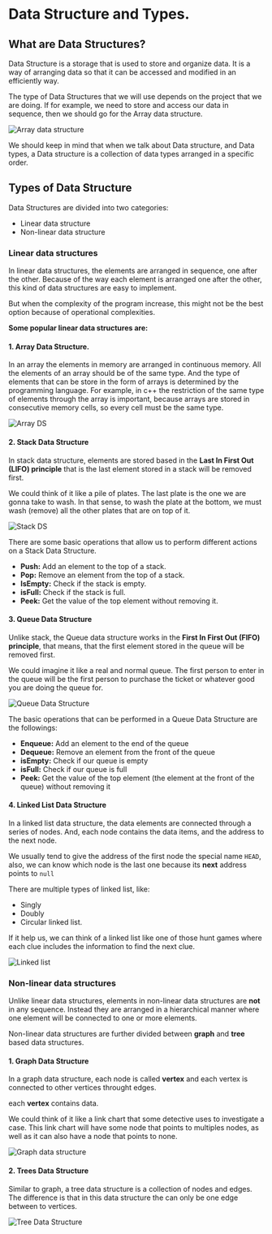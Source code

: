# Data Structure and Types.

## What are Data Structures?
 
 Data Structure is a storage that is used to store and organize data. It is a way of arranging data so that it can be accessed and modified in an efficiently way.
 
 The type of Data Structures that we will use depends on the project that we are doing. If for example, we need to store and access our data in sequence, then we should go for the Array data structure.
 
 ![Array data structure](../img/array_dsa.webp)
 

 We should keep in mind that when we talk about Data structure, and Data types, a Data structure is a collection of data types arranged in a specific order.
 

## Types of Data Structure
 Data Structures are divided into two categories:
 
 - Linear data structure
 - Non-linear data structure
 
### Linear data structures
 In linear data structures, the elements are arranged in sequence, one after the other. Because of the way each element is arranged one after the other, this kind of data structures are easy to implement. 
 
 But when the complexity of the program increase, this might not be the best option because of operational complexities.
 
 **Some popular linear data structures are:**
 
#### 1. Array Data Structure.
 In an array the elements in memory are arranged in continuous memory. All the elements of an array should be of the same type. And the type of elements that can be store in the form of arrays is determined by the programming language. For example, in c++ the restriction of the same type of elements through the array is important, because arrays are stored in consecutive memory cells, so every cell must be the same type.
 
 ![Array DS](../img/array_.webp)
 
#### 2. Stack Data Structure
 In stack data structure, elements are stored based in the **Last In First Out (LIFO) principle** that is the last element stored in a stack will be removed first.
 
 We could think of it like a pile of plates. The last plate is the one we are gonna take to wash. In that sense, to wash the plate at the bottom, we must wash (remove) all the other plates that are on top of it.
 
 ![Stack DS](../img/stack_dsa.webp)
 
 There are some basic operations that allow us to perform different actions on a Stack Data Structure.
 
 - **Push:** Add an element to the top of a stack.
 - **Pop:** Remove an element from the top of a stack.
 - **IsEmpty:** Check if the stack is empty.
 - **isFull:** Check if the stack is full.
 - **Peek:** Get the value of the top element without removing it.
 
#### 3. Queue Data Structure
 Unlike stack, the Queue data structure works in the **First In First Out (FIFO) principle**, that means, that the first element stored in the queue will be removed first.
 
 We could imagine it like a real and normal queue. The first person to enter in the queue will be the first person to purchase the ticket or whatever good you are doing the queue for.
 
 ![Queue Data Structure](../img/queue_dsa.webp)
 
 The basic operations that can be performed in a Queue Data Structure are the followings:
 
 - **Enqueue:** Add an element to the end of the queue
 - **Dequeue:** Remove an element from the front of the queue
 - **isEmpty:** Check if our queue is empty
 - **isFull:** Check if our queue is full
 - **Peek:** Get the value of the top element (the element at the front of the queue) without removing it
 
#### 4. Linked List Data Structure
 In a linked list data structure, the data elements are connected through a series of nodes. And, each node contains the data items, and the address to the next node.
 
 We usually tend to give the address of the first node the special name `HEAD`, also, we can know which node is the last one because its **next** address points to `null`
 
 There are multiple types of linked list, like:
 
  - Singly
  - Doubly
  - Circular linked list.
  
 If it help us, we can think of a linked list like one of those hunt games where each clue includes the information to find the next clue.
 
 ![Linked list](../img/linked-list_dsa.webp)
 
### Non-linear data structures

 Unlike linear data structures, elements in non-linear data structures are **not** in any sequence. Instead they are arranged in a hierarchical manner where one element will be connected to one or more elements.
 
 Non-linear data structures are further divided between **graph** and **tree** based data structures.
 
#### 1. Graph Data Structure

 In a graph data structure, each node is called **vertex** and each vertex is connected to other vertices throught edges. 
 
 each **vertex** contains data.
 
 We could think of it like a link chart that some detective uses to investigate a case. This link chart will have some node that points to multiples nodes, as well as it can also have a node that points to none.
 
 ![Graph data structure](../img/graph_dsa.webp)
 
#### 2. Trees Data Structure
 Similar to graph, a tree data structure is a collection of nodes and edges. The difference is that in this data structure the can only be one edge between to vertices.
 
 ![Tree Data Structure](../img/tree_dsa.webp)